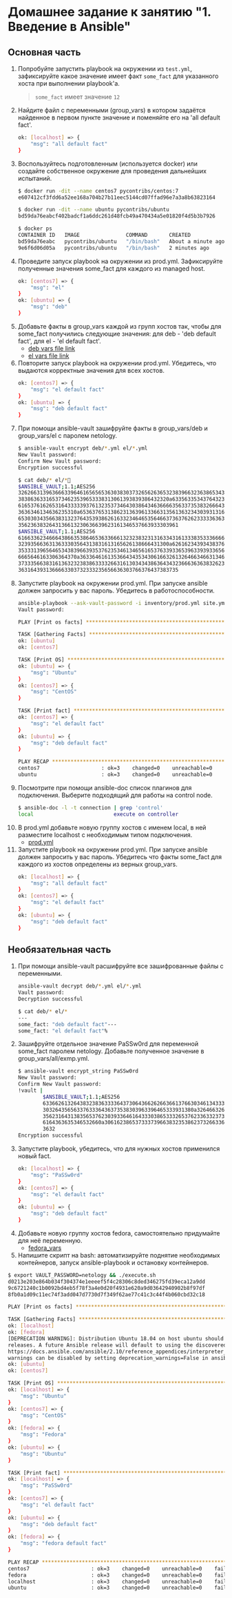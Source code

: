 # Домашнее задание к занятию "1. Введение в Ansible"
## Основная часть
1. Попробуйте запустить playbook на окружении из `test.yml`, зафиксируйте какое значение имеет факт `some_fact` для указанного хоста при выполнении playbook'a.
    > `some_fact` имеет значение `12`
2. Найдите файл с переменными (group_vars) в котором задаётся найденное в первом пункте значение и поменяйте его на 'all default fact'.
    ```bash
    ok: [localhost] => {
        "msg": "all default fact"
    }
    ```
3. Воспользуйтесь подготовленным (используется docker) или создайте собственное окружение для проведения дальнейших испытаний.
    ```bash
    $ docker run -dit --name centos7 pycontribs/centos:7
    e607412cf3fdd6a52ee168a704b27b11eec5144cd07ffad96e7a3a8b63823164

    $ docker run -dit --name ubuntu pycontribs/ubuntu
    bd59da76eabcf402badcf1a6ddc261d48fcb49a470434a5e01820f4d5b3b7926

    $ docker ps
    CONTAINER ID   IMAGE               COMMAND       CREATED              STATUS              PORTS     NAMES
    bd59da76eabc   pycontribs/ubuntu   "/bin/bash"   About a minute ago   Up About a minute             ubuntu
    9e6f6d06d05a   pycontribs/ubuntu   "/bin/bash"   2 minutes ago        Up 2 minutes                  centos7
    ```
4. Проведите запуск playbook на окружении из prod.yml. Зафиксируйте полученные значения some_fact для каждого из managed host.
    ```bash
    ok: [centos7] => {
        "msg": "el"
    }
    ok: [ubuntu] => {
        "msg": "deb"
    }
    ```
5. Добавьте факты в group_vars каждой из групп хостов так, чтобы для some_fact получились следующие значения: для deb - 'deb default fact', для el - 'el default fact'.
    * [deb vars file link](./playbook/group_vars/deb/examp.yml)
    * [el vars file link](./playbook/group_vars/el/examp.yml)
6. Повторите запуск playbook на окружении prod.yml. Убедитесь, что выдаются корректные значения для всех хостов.
    ```bash
    ok: [centos7] => {
        "msg": "el default fact"
    }
    ok: [ubuntu] => {
        "msg": "deb default fact"
    }
    ```
7. При помощи ansible-vault зашифруйте факты в group_vars/deb и group_vars/el с паролем netology.
    ```bash
    $ ansible-vault encrypt deb/*.yml el/*.yml
    New Vault password: 
    Confirm New Vault password: 
    Encryption successful

    $ cat deb/* el/* 
    $ANSIBLE_VAULT;1.1;AES256
    32626631396366633964616565653630383037326562636532383966323638653435343261626231
    3838636331653734623539653338313061393839386432320a633563353437643238333464613639
    61653761626531643333393761323537346430386434636666356337353832666435646363383166
    3636346134636235310a653637653138623136396133663135613632343039313166323731363431
    65303034356638313237643539386261633234646535646637363762623333363633623762396266
    3562363832643136613230636639623161346537663933303961
    $ANSIBLE_VAULT;1.1;AES256
    61663362346664386635386465363366613232383231316334316133383533366661393864643862
    3239356636313633303564313831613165626138666431300a626162343934383762656563386461
    35333139656465343839663935376235346134656165376339336539633939336564363062356135
    6665646163306364370a363364616135366434353430616632613264663466313462343062376136
    37333566383161363232383863333266316130343438636434323666363638326233393538336436
    3631643931366663303732333235656636303766376437383735
    ```
8. Запустите playbook на окружении prod.yml. При запуске ansible должен запросить у вас пароль. Убедитесь в работоспособности.
    ```bash
    ansible-playbook --ask-vault-password -i inventory/prod.yml site.yml
    Vault password: 

    PLAY [Print os facts] ************************************************************************************************

    TASK [Gathering Facts] ************************************************************************************************
    ok: [ubuntu]
    ok: [centos7]

    TASK [Print OS] ************************************************************************************************
    ok: [ubuntu] => {
        "msg": "Ubuntu"
    }
    ok: [centos7] => {
        "msg": "CentOS"
    }

    TASK [Print fact] ************************************************************************************************
    ok: [centos7] => {
        "msg": "el default fact"
    }
    ok: [ubuntu] => {
        "msg": "deb default fact"
    }

    PLAY RECAP ************************************************************************************************
    centos7                    : ok=3    changed=0    unreachable=0    failed=0    skipped=0    rescued=0    ignored=0   
    ubuntu                     : ok=3    changed=0    unreachable=0    failed=0    skipped=0    rescued=0    ignored=0   
    ```
9. Посмотрите при помощи ansible-doc список плагинов для подключения. Выберите подходящий для работы на control node.
    ```bash
    $ ansible-doc -l -t connection | grep 'control'
    local                          execute on controller 
    ```
10. В prod.yml добавьте новую группу хостов с именем local, в ней разместите localhost с необходимым типом подключения.
    * [prod.yml](./playbook/inventory/prod.yml)
11. Запустите playbook на окружении prod.yml. При запуске ansible должен запросить у вас пароль. Убедитесь что факты some_fact для каждого из хостов определены из верных group_vars.
    ```bash
    ok: [localhost] => {
        "msg": "all default fact"
    }
    ok: [centos7] => {
        "msg": "el default fact"
    }
    ok: [ubuntu] => {
        "msg": "deb default fact"
    }
    ```
## Необязательная часть
1. При помощи ansible-vault расшифруйте все зашифрованные файлы с переменными.
    ```bash
    ansible-vault decrypt deb/*.yml el/*.yml
    Vault password: 
    Decryption successful
    
    $ cat deb/* el/*
    ---
    some_fact: "deb default fact"---
    some_fact: "el default fact"%
    ```
2. Зашифруйте отдельное значение PaSSw0rd для переменной some_fact паролем netology. Добавьте полученное значение в group_vars/all/exmp.yml.
    ```bash
    $ ansible-vault encrypt_string PaSSw0rd
    New Vault password: 
    Confirm New Vault password: 
    !vault |
            $ANSIBLE_VAULT;1.1;AES256
            63366261326438323836333364373064366262663661376630346134333363393363373663386231
            3032643565633763336436373538303963396465333931380a326466326438396536353135396337
            35623164313835653762303933646164333038653332653762336332373465333365316565613532
            6164363635346532660a306162386537333739663832353862373266336566353066653036376330
            3632
    Encryption successful
    ```
3. Запустите playbook, убедитесь, что для нужных хостов применился новый fact.
    ```bash
    ok: [localhost] => {
        "msg": "PaSSw0rd"
    }
    ok: [centos7] => {
        "msg": "el default fact"
    }
    ok: [ubuntu] => {
        "msg": "deb default fact"
    }
    ```
4. Добавьте новую группу хостов fedora, самостоятельно придумайте для неё переменную.
    * [fedora_vars](./playbook/group_vars/fedora/examp.yml)
5. Напишите скрипт на bash: автоматизируйте поднятие необходимых контейнеров, запуск ansible-playbook и остановку контейнеров.
```bash
$ export VAULT_PASSWORD=netology && ./execute.sh
d0213e203e864b034f304374e1eeeef5f4c28306c8ded346275fd39eca12a9dd
9c6721240c1b0092bd4eb5f78f3a4e0d20f4931e620a9d03642940902b8f97df
8fb0a1d09c11ec74f3add047d7730d7f349f62ae77c41c3c44f4b060cbd32c18

PLAY [Print os facts] ********************************************************************************************************************************************************

TASK [Gathering Facts] *******************************************************************************************************************************************************
ok: [localhost]
ok: [fedora]
[DEPRECATION WARNING]: Distribution Ubuntu 18.04 on host ubuntu should use /usr/bin/python3, but is using /usr/bin/python for backward compatibility with prior Ansible 
releases. A future Ansible release will default to using the discovered platform python for this host. See 
https://docs.ansible.com/ansible/2.10/reference_appendices/interpreter_discovery.html for more information. This feature will be removed in version 2.12. Deprecation 
warnings can be disabled by setting deprecation_warnings=False in ansible.cfg.
ok: [ubuntu]
ok: [centos7]

TASK [Print OS] **************************************************************************************************************************************************************
ok: [localhost] => {
    "msg": "Ubuntu"
}
ok: [centos7] => {
    "msg": "CentOS"
}
ok: [fedora] => {
    "msg": "Fedora"
}
ok: [ubuntu] => {
    "msg": "Ubuntu"
}

TASK [Print fact] ************************************************************************************************************************************************************
ok: [localhost] => {
    "msg": "PaSSw0rd"
}
ok: [centos7] => {
    "msg": "el default fact"
}
ok: [ubuntu] => {
    "msg": "deb default fact"
}
ok: [fedora] => {
    "msg": "fedora default fact"
}

PLAY RECAP *******************************************************************************************************************************************************************
centos7                    : ok=3    changed=0    unreachable=0    failed=0    skipped=0    rescued=0    ignored=0   
fedora                     : ok=3    changed=0    unreachable=0    failed=0    skipped=0    rescued=0    ignored=0   
localhost                  : ok=3    changed=0    unreachable=0    failed=0    skipped=0    rescued=0    ignored=0   
ubuntu                     : ok=3    changed=0    unreachable=0    failed=0    skipped=0    rescued=0    ignored=0
```